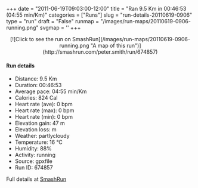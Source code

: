 +++
date = "2011-06-19T09:03:00-12:00"
title = "Ran 9.5 Km in 00:46:53 (04:55 min/Km)"
categories = ["Runs"]
slug = "run-details-20110619-0906"
type = "run"
draft = "False"
runmap = "/images/run-maps/20110619-0906-running.png"
svgmap = '<polyline points="50 59, 48 60, 54 66, 53 68, 49 70, 30 71, 5 69, 4 62, 4 50, 0 39, 4 36, 17 30, 38 40, 59 47, 64 46, 78 39, 88 41, 100 47, 100 49, 98 50, 83 49, 65 61, 61 56, 54 56, 48 59, 53 66, 49 70, 41 71, 4 70, 4 49, 0 38, 18 29, 40 40, 58 46, 64 46, 76 40, 83 40, 88 41, 99 47, 100 49, 98 50, 83 49, 65 61, 59 55, 53 55, 48 59">'
+++



<!--more-->

<center>
[![Click to see the run on SmashRun](/images/run-maps/20110619-0906-running.png "A map of this run")](http://smashrun.com/peter.smith/run/674857)
</center>

#### Run details

* Distance: 9.5 Km
* Duration: 00:46:53
* Average pace: 04:55 min/Km
* Calories: 824 Cal
* Heart rate (ave): 0 bpm
* Heart rate (max): 0 bpm
* Heart rate (min): 0 bpm
* Elevation gain: 47 m
* Elevation loss:  m
* Weather: partlycloudy
* Temperature: 16 &deg;C
* Humidity: 88%
* Activity: running
* Source: gpxfile
* Run ID: 674857

Full details at [SmashRun](http://smashrun.com/peter.smith/run/674857)